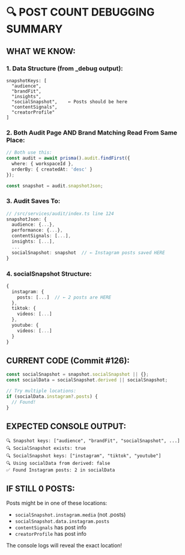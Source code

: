 # 🔍 POST COUNT DEBUGGING SUMMARY

## WHAT WE KNOW:

### 1. Data Structure (from _debug output):
```
snapshotKeys: [
  "audience",
  "brandFit", 
  "insights",
  "socialSnapshot",    ← Posts should be here
  "contentSignals",
  "creatorProfile"
]
```

### 2. Both Audit Page AND Brand Matching Read From Same Place:
```typescript
// Both use this:
const audit = await prisma().audit.findFirst({
  where: { workspaceId },
  orderBy: { createdAt: 'desc' }
});

const snapshot = audit.snapshotJson;
```

### 3. Audit Saves To:
```typescript
// /src/services/audit/index.ts line 124
snapshotJson: {
  audience: {...},
  performance: {...},
  contentSignals: [...],
  insights: [...],
  ...
  socialSnapshot: snapshot  // ← Instagram posts saved HERE
}
```

### 4. socialSnapshot Structure:
```typescript
{
  instagram: {
    posts: [...]  // ← 2 posts are HERE
  },
  tiktok: {
    videos: [...]
  },
  youtube: {
    videos: [...]
  }
}
```

## CURRENT CODE (Commit #126):
```typescript
const socialSnapshot = snapshot.socialSnapshot || {};
const socialData = socialSnapshot.derived || socialSnapshot;

// Try multiple locations:
if (socialData.instagram?.posts) {
  // Found!
}
```

## EXPECTED CONSOLE OUTPUT:
```
🔍 Snapshot keys: ["audience", "brandFit", "socialSnapshot", ...]
🔍 SocialSnapshot exists: true
🔍 SocialSnapshot keys: ["instagram", "tiktok", "youtube"]
🔍 Using socialData from derived: false
✅ Found Instagram posts: 2 in socialData
```

## IF STILL 0 POSTS:
Posts might be in one of these locations:
- `socialSnapshot.instagram.media` (not .posts)
- `socialSnapshot.data.instagram.posts`
- `contentSignals` has post info
- `creatorProfile` has post info

The console logs will reveal the exact location!

